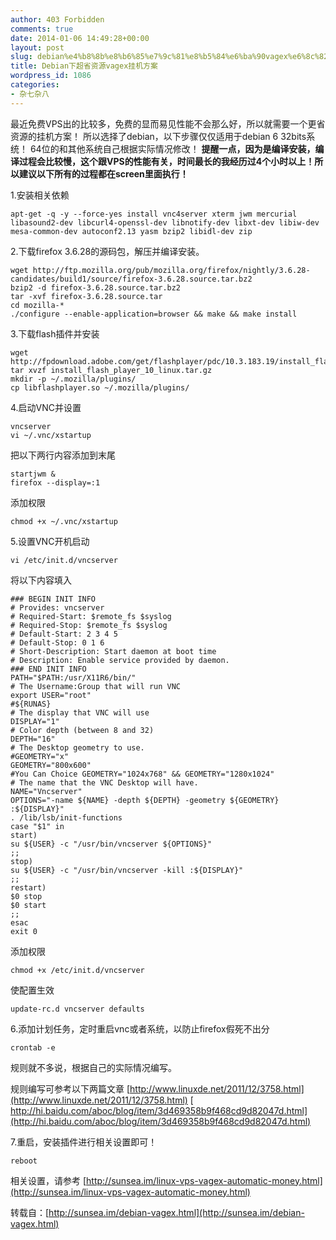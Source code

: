 ```yaml
---
author: 403 Forbidden
comments: true
date: 2014-01-06 14:49:28+00:00
layout: post
slug: debian%e4%b8%8b%e8%b6%85%e7%9c%81%e8%b5%84%e6%ba%90vagex%e6%8c%82%e6%9c%ba%e6%96%b9%e6%a1%88
title: Debian下超省资源vagex挂机方案
wordpress_id: 1086
categories:
- 杂七杂八
---
```

最近免费VPS出的比较多，免费的显而易见性能不会那么好，所以就需要一个更省资源的挂机方案！
所以选择了debian，以下步骤仅仅适用于debian 6 32bits系统！
64位的和其他系统自己根据实际情况修改！
**提醒一点，因为是编译安装，编译过程会比较慢，这个跟VPS的性能有关，时间最长的我经历过4个小时以上！所以建议以下所有的过程都在screen里面执行！**

1.安装相关依赖
```shell
apt-get -q -y --force-yes install vnc4server xterm jwm mercurial libasound2-dev libcurl4-openssl-dev libnotify-dev libxt-dev libiw-dev mesa-common-dev autoconf2.13 yasm bzip2 libidl-dev zip
```


2.下载firefox 3.6.28的源码包，解压并编译安装。
```shell
wget http://ftp.mozilla.org/pub/mozilla.org/firefox/nightly/3.6.28-candidates/build1/source/firefox-3.6.28.source.tar.bz2
bzip2 -d firefox-3.6.28.source.tar.bz2
tar -xvf firefox-3.6.28.source.tar
cd mozilla-*
./configure --enable-application=browser && make && make install
```


3.下载flash插件并安装
```shell
wget http://fpdownload.adobe.com/get/flashplayer/pdc/10.3.183.19/install_flash_player_10_linux.tar.gz
tar xvzf install_flash_player_10_linux.tar.gz
mkdir -p ~/.mozilla/plugins/
cp libflashplayer.so ~/.mozilla/plugins/
```


4.启动VNC并设置
```shell
vncserver
vi ~/.vnc/xstartup
```


把以下两行内容添加到末尾
```shell
startjwm &
firefox --display=:1
```


添加权限
```shell
chmod +x ~/.vnc/xstartup
```


5.设置VNC开机启动
```shell
vi /etc/init.d/vncserver
```


将以下内容填入
```
### BEGIN INIT INFO
# Provides: vncserver
# Required-Start: $remote_fs $syslog
# Required-Stop: $remote_fs $syslog
# Default-Start: 2 3 4 5
# Default-Stop: 0 1 6
# Short-Description: Start daemon at boot time
# Description: Enable service provided by daemon.
### END INIT INFO
PATH="$PATH:/usr/X11R6/bin/"
# The Username:Group that will run VNC
export USER="root"
#${RUNAS}
# The display that VNC will use
DISPLAY="1"
# Color depth (between 8 and 32)
DEPTH="16"
# The Desktop geometry to use.
#GEOMETRY="x"
GEOMETRY="800x600"
#You Can Choice GEOMETRY="1024x768" && GEOMETRY="1280x1024"
# The name that the VNC Desktop will have.
NAME="Vncserver"
OPTIONS="-name ${NAME} -depth ${DEPTH} -geometry ${GEOMETRY} :${DISPLAY}"
. /lib/lsb/init-functions
case "$1" in
start)
su ${USER} -c "/usr/bin/vncserver ${OPTIONS}"
;;
stop)
su ${USER} -c "/usr/bin/vncserver -kill :${DISPLAY}"
;;
restart)
$0 stop
$0 start
;;
esac
exit 0
```


添加权限
```shell
chmod +x /etc/init.d/vncserver
```


使配置生效
```shell
update-rc.d vncserver defaults
```


6.添加计划任务，定时重启vnc或者系统，以防止firefox假死不出分
```shell
crontab -e
```


规则就不多说，根据自己的实际情况编写。

规则编写可参考以下两篇文章
[http://www.linuxde.net/2011/12/3758.html](http://www.linuxde.net/2011/12/3758.html)
[
http://hi.baidu.com/aboc/blog/item/3d469358b9f468cd9d82047d.html](http://hi.baidu.com/aboc/blog/item/3d469358b9f468cd9d82047d.html)

7.重启，安装插件进行相关设置即可！
```shell
reboot
```


相关设置，请参考
[http://sunsea.im/linux-vps-vagex-automatic-money.html](http://sunsea.im/linux-vps-vagex-automatic-money.html)

转载自：[http://sunsea.im/debian-vagex.html](http://sunsea.im/debian-vagex.html)
